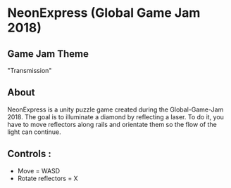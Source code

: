 # NeonExpress (Global Game Jam 2018)
## Game Jam Theme
"Transmission"

## About
NeonExpress is a unity puzzle game created during the Global-Game-Jam 2018. The goal is to illuminate a diamond by reflecting a laser. To do it, you have to move reflectors along rails and orientate them so the flow of the light can continue.

## Controls :
- Move = WASD
- Rotate reflectors = X
